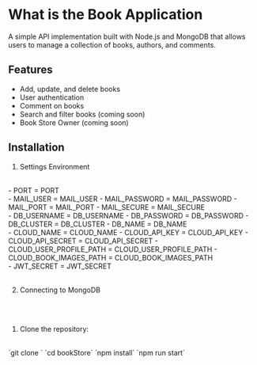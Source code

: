 # What is the Book Application

A simple API implementation built with Node.js and MongoDB that allows users to manage a collection of books, authors, and comments.

## Features

- Add, update, and delete books
- User authentication
- Comment on books
- Search and filter books (coming soon)
- Book Store Owner (coming soon)

## Installation

1. Settings Environment
<br>
    - PORT = PORT
<br>
    - MAIL_USER = MAIL_USER
    - MAIL_PASSWORD = MAIL_PASSWORD
    - MAIL_PORT = MAIL_PORT
    - MAIL_SECURE = MAIL_SECURE
<br>
    - DB_USERNAME = DB_USERNAME
    - DB_PASSWORD = DB_PASSWORD
    - DB_CLUSTER = DB_CLUSTER
    - DB_NAME = DB_NAME
<br>
    - CLOUD_NAME = CLOUD_NAME
    - CLOUD_API_KEY = CLOUD_API_KEY
    - CLOUD_API_SECRET = CLOUD_API_SECRET
    - CLOUD_USER_PROFILE_PATH = CLOUD_USER_PROFILE_PATH
    - CLOUD_BOOK_IMAGES_PATH = CLOUD_BOOK_IMAGES_PATH
<br>
    - JWT_SECRET = JWT_SECRET
<br>
<br>

2. Connecting to MongoDB
<br>
<br>

1. Clone the repository:
<br>
   `git clone <https://github.com/ibrahimsezer01/bookStore.git>`
   `cd bookStore`
   `npm install`
   `npm run start`
